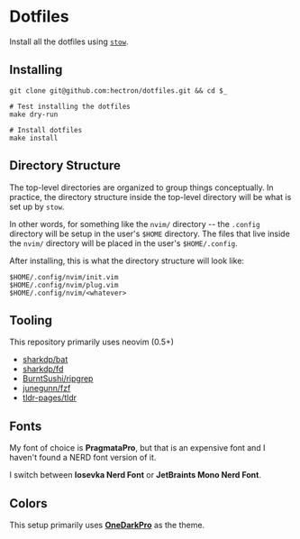 # Dotfiles

Install all the dotfiles using [`stow`](https://www.gnu.org/software/stow/manual/stow.html).

## Installing

```shell
git clone git@github.com:hectron/dotfiles.git && cd $_

# Test installing the dotfiles
make dry-run

# Install dotfiles
make install
```

## Directory Structure

The top-level directories are organized to group things conceptually. In practice, the directory structure inside the
top-level directory will be what is set up by `stow`.

In other words, for something like the `nvim/` directory -- the `.config` directory will be setup in the user's `$HOME`
directory. The files that live inside the `nvim/` directory will be placed in the user's `$HOME/.config`.

After installing, this is what the directory structure will look like:

```shell
$HOME/.config/nvim/init.vim
$HOME/.config/nvim/plug.vim
$HOME/.config/nvim/<whatever>
```

## Tooling

This repository primarily uses neovim (0.5+)

- [sharkdp/bat](https://github.com/sharkdp/bat)
- [sharkdp/fd](https://github.com/sharkdp/fd)
- [BurntSushi/ripgrep](https://github.com/BurntSushi/ripgrep)
- [junegunn/fzf](https://github.com/junegunn/fzf)
- [tldr-pages/tldr](https://github.com/tldr-pages/tldr)

## Fonts

My font of choice is **PragmataPro**, but that is an expensive font and I haven't found a NERD font version of it.

I switch between **Iosevka Nerd Font** or **JetBraints Mono Nerd Font**.

## Colors

This setup primarily uses [**OneDarkPro**](https://github.com/olimorris/onedarkpro.nvim) as the theme.
